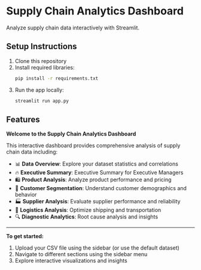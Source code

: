 # Supply Chain Analytics Dashboard
Analyze supply chain data interactively with Streamlit.

## Setup Instructions
1. Clone this repository
2. Install required libraries:
   ```bash
   pip install -r requirements.txt
   ```
4. Run the app locally:
   ```bash
   streamlit run app.py
   ```
## Features

**Welcome to the Supply Chain Analytics Dashboard**
    
This interactive dashboard provides comprehensive analysis of supply chain data including:

- 📊 **Data Overview**: Explore your dataset statistics and correlations
- 🔥 **Executive Summary**: Executive Summary for Executive Managers
- 🛍️ **Product Analysis**: Analyze product performance and pricing
- 👥 **Customer Segmentation**: Understand customer demographics and behavior
- 🏭 **Supplier Analysis**: Evaluate supplier performance and reliability
- 🚚 **Logistics Analysis**: Optimize shipping and transportation
- 🔍 **Diagnostic Analytics**: Root cause analysis and insights
    
---

**To get started:**
1. Upload your CSV file using the sidebar (or use the default dataset)
2. Navigate to different sections using the sidebar menu
3. Explore interactive visualizations and insights
